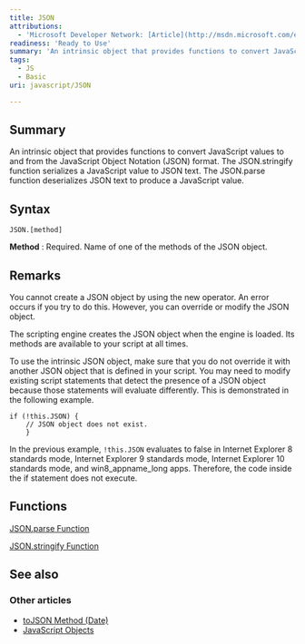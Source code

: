 ```yaml
---
title: JSON
attributions:
  - 'Microsoft Developer Network: [Article](http://msdn.microsoft.com/en-us/library/ie/cc836458(v=vs.94).aspx)'
readiness: 'Ready to Use'
summary: 'An intrinsic object that provides functions to convert JavaScript values to and from the JavaScript Object Notation (JSON) format. The JSON.stringify function serializes a JavaScript value to JSON text. The JSON.parse function deserializes JSON text to produce a JavaScript value.'
tags:
  - JS
  - Basic
uri: javascript/JSON

---
```

## Summary

An intrinsic object that provides functions to convert JavaScript values to and from the JavaScript Object Notation (JSON) format. The JSON.stringify function serializes a JavaScript value to JSON text. The JSON.parse function deserializes JSON text to produce a JavaScript value.

## Syntax

    JSON.[method]

**Method**
:   Required. Name of one of the methods of the JSON object.

## Remarks

You cannot create a JSON object by using the new operator. An error occurs if you try to do this. However, you can override or modify the JSON object.

The scripting engine creates the JSON object when the engine is loaded. Its methods are available to your script at all times.

To use the intrinsic JSON object, make sure that you do not override it with another JSON object that is defined in your script. You may need to modify existing script statements that detect the presence of a JSON object because those statements will evaluate differently. This is demonstrated in the following example.

    if (!this.JSON) {
        // JSON object does not exist.
        }

In the previous example, `!this.JSON` evaluates to false in Internet Explorer 8 standards mode, Internet Explorer 9 standards mode, Internet Explorer 10 standards mode, and win8\_appname\_long apps. Therefore, the code inside the if statement does not execute.

## Functions

[JSON.parse Function](/javascript/JSON/parse)

[JSON.stringify Function](/javascript/JSON/stringify)

## See also

### Other articles

-   [toJSON Method (Date)](/javascript/Date/toJSON)
-   [JavaScript Objects](/javascript/objects)

